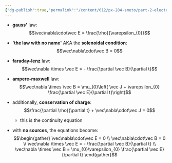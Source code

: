 ```yaml
---
{"dg-publish":true,"permalink":"/content/012/px-284-smeto/part-2-electromagnetic-theory/px-284-ox-maxwell-s-equations-in-free-space/","noteIcon":"1","created":"2025-02-11T10:05:30.774+00:00","updated":"2025-02-11T10:14:24.310+00:00"}
---
```


- **gauss'** law:
$$\vec\nabla\cdot\vec E = \frac{\rho}{\varepsilon_{0}}$$
- **'the law with no name'** AKA the **solenoidal condition**:
$$\vec\nabla\cdot\vec B = 0$$
- **faraday-lenz** law:
$$\vec\nabla \times \vec E = - \frac{\partial \vec B}{\partial t}$$
- **ampere-maxwell** law:
$$\vec\nabla \times \vec B = \mu_{0}\left( \vec J + \varepsilon_{0} \frac{\partial \vec E}{\partial t}\right)$$

- additionally, **conservation of charge**: 
$$\frac{\partial \rho}{\partial t} + \vec\nabla\cdot\vec J = 0$$
	- this is the continuity equation

- with **no sources**, the equations become:
$$\begin{gather}
\vec\nabla\cdot\vec E = 0 \\
\vec\nabla\cdot\vec B = 0 \\
\vec\nabla \times \vec E = - \frac{\partial \vec B}{\partial  t} \\
\vec\nabla \times \vec B = \mu_{0}\varepsilon_{0} \frac{\partial \vec E}{\partial t}
\end{gather}$$
